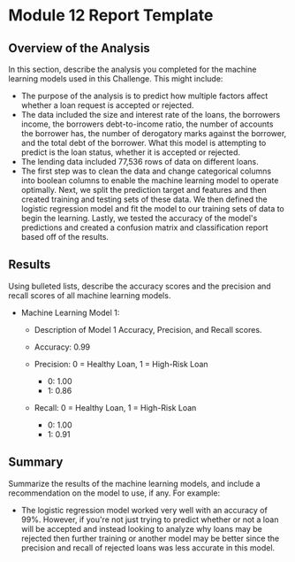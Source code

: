 # Module 12 Report Template

## Overview of the Analysis

In this section, describe the analysis you completed for the machine learning models used in this Challenge. This might include:

* The purpose of the analysis is to predict how multiple factors affect whether a loan request is accepted or rejected.
* The data included the size and interest rate of the loans, the borrowers income, the borrowers debt-to-income ratio, the number of accounts the borrower has, the number of derogatory marks against the borrower, and the total debt of the borrower. What this model is attempting to predict is the loan status, whether it is accepted or rejected.
* The lending data included 77,536 rows of data on different loans.
* The first step was to clean the data and change categorical columns into boolean columns to enable the machine learning model to operate optimally. Next, we split the prediction target and features and then created training and testing sets of these data. We then defined the logistic regression model and fit the model to our training sets of data to begin the learning. Lastly, we tested the accuracy of the model's predictions and created a confusion matrix and classification report based off of the results.

## Results

Using bulleted lists, describe the accuracy scores and the precision and recall scores of all machine learning models.

* Machine Learning Model 1:
    * Description of Model 1 Accuracy, Precision, and Recall scores.
    
    * Accuracy: 0.99
    
    * Precision: 0 = Healthy Loan, 1 = High-Risk Loan
        * 0: 1.00
        * 1: 0.86
    
    * Recall: 0 = Healthy Loan, 1 = High-Risk Loan
        * 0: 1.00
        * 1: 0.91
    
    
## Summary

Summarize the results of the machine learning models, and include a recommendation on the model to use, if any. For example:

* The logistic regression model worked very well with an accuracy of 99%. However, if you're not just trying to predict whether or not a loan will be accepted and instead looking to analyze why loans may be rejected then further training or another model may be better since the precision and recall of rejected loans was less accurate in this model.

